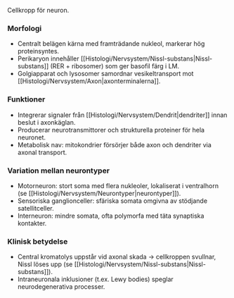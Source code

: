 Cellkropp för neuron.

### Morfologi
- Centralt belägen kärna med framträdande nukleol, markerar hög proteinsyntes.  
- Perikaryon innehåller [[Histologi/Nervsystem/Nissl-substans|Nissl-substans]] (RER + ribosomer) som ger basofil färg i LM.  
- Golgiapparat och lysosomer samordnar vesikeltransport mot [[Histologi/Nervsystem/Axon|axonterminalerna]].

### Funktioner
- Integrerar signaler från [[Histologi/Nervsystem/Dendrit|dendriter]] innan beslut i axonkäglan.  
- Producerar neurotransmittorer och strukturella proteiner för hela neuronet.  
- Metabolisk nav: mitokondrier försörjer både axon och dendriter via axonal transport.

### Variation mellan neurontyper
- Motorneuron: stort soma med flera nukleoler, lokaliserat i ventralhorn (se [[Histologi/Nervsystem/Neurontyper|neurontyper]]).  
- Sensoriska ganglionceller: sfäriska somata omgivna av stödjande satellitceller.  
- Interneuron: mindre somata, ofta polymorfa med täta synaptiska kontakter.

### Klinisk betydelse
- Central kromatolys uppstår vid axonal skada → cellkroppen svullnar, Nissl löses upp (se [[Histologi/Nervsystem/Nissl-substans|Nissl-substans]]).  
- Intraneuronala inklusioner (t.ex. Lewy bodies) speglar neurodegenerativa processer.  

